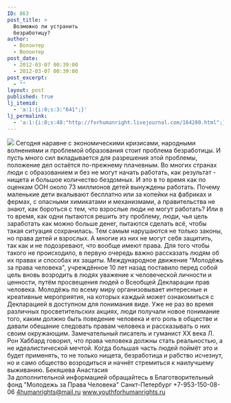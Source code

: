 ```yaml
---
ID: 863
post_title: >
  Возможно ли устранить
  безработицу?
author:
  - Волонтер
  - Волонтер
post_date:
  - 2012-03-07 00:39:00
  - 2012-03-07 00:39:00
post_excerpt:
  - ""
layout: post
published: true
lj_itemid:
  - 'a:1:{i:0;s:3:"641";}'
lj_permalink:
  - 'a:1:{i:0;s:48:"http://forhumanright.livejournal.com/164280.html";}'
---
```


<img src="http://cs5338.vk.com/u132145096/132409092/x_5b26039f.jpg" /> Сегодня наравне с экономическими кризисами, народными волнениями и проблемой образования стоит проблема безработицы. И пусть много сил вкладывается для разрешения этой проблемы, положение дел остаётся по-прежнему плачевным.
Во многих странах люди с образованием и без не могут начать работать, как результат - нищета и большое количество бездомных. И это в то время как по оценкам ООН около 73 миллионов детей вынуждены работать. Почему маленькие дети вкалывают бесплатно или за копейки на фабриках и фермах, с опасными химикатами и механизмами, а правительства не знают, как бороться с тем, что взрослые люди не могут работать? Или в то время, как одни пытаются решить эту проблему, люди, чья цель заработать как можно больше денег, пытаются сделать всё, чтобы такая ситуация сохранилась. Тем самым нарушаются не только законы, но права детей и взрослых. А многие из них не могут себя защитить, так как и не подозревают, что вообще имеют права.
Для того чтобы такого не происходило, в первую очередь важно рассказать людям об их правах и способах их защиты. Международное движение "Молодёжь за права человека", учреждённое 10 лет назад поставило перед собой  цель вновь возродить в людях уважение к человеческой личности и ценности, путём просвещения людей о Всеобщей Декларации прав человека. Молодёжь по всему миру организовывает интересные и креативные мероприятия, на которых каждый может ознакомиться с Декларацией в доступном для понимания виде. Уже не раз во время различных просветительских акциях, люди получали новое понимание того, каким должно быть поведение человека и его роль в обществе и давали обещание следовать правам человека и рассказывать о них своим окружающим. 
Замечательный писатель и гуманист ХХ века Л. Рон Хаббард говорил, что права человека должны стать реальностью, а не идеалистической мечтой. Когда большая часть людей поймёт это и будет применять, то не только нищета, безработица и рабство исчезнут, но и само общество возродиться и начнёт стремиться к наилучшему выживанию.
Бекяшева Анастасия	
За дополнительной информацией обращайтесь в
Благотворительный фонд
"Молодежь за Права Человека" Санкт-Петербург 
+7-953-150-08-06 
4humanrights@mail.ru
www.youthforhumanrights.ru